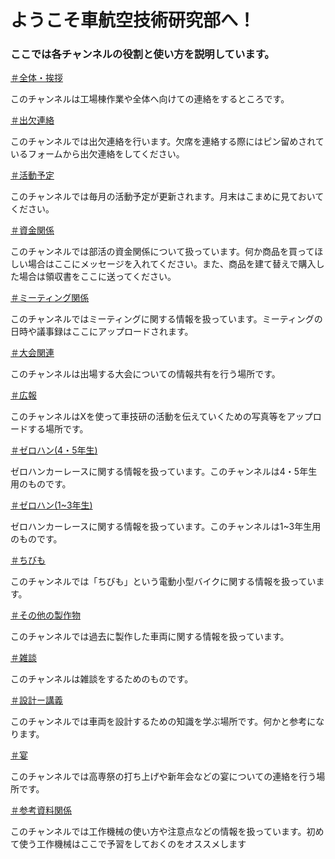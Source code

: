 <html>
 <head>
  <meta charset="utf-8">
  <link rel="stylesheet" type="text/css" href="Read me.css" />
 </head>
 <body>
  <div class="header">
   <h1>ようこそ車航空技術研究部へ！</h1>
   <h3>ここでは各チャンネルの役割と使い方を説明しています。</h3>
  </div>

  <div class="main">
   <a href="https://discord.com/channels/1209843805243703366/1209843805243703369">＃全体・挨拶</a>
   <p>このチャンネルは工場棟作業や全体へ向けての連絡をするところです。</p>

   <a href="https://discord.com/channels/1209843805243703366/1209844944039317594">＃出欠連絡</a>
   <p>このチャンネルでは出欠連絡を行います。欠席を連絡する際にはピン留めされているフォームから出欠連絡をしてください。</p>

   <a href="https://discord.com/channels/1209843805243703366/1209844999307403294">＃活動予定</a>
   <p>このチャンネルでは毎月の活動予定が更新されます。月末はこまめに見ておいてください。</p>

   <a href="https://discord.com/channels/1209843805243703366/1209845067544797205">＃資金関係</a>
   <p>このチャンネルでは部活の資金関係について扱っています。何か商品を買ってほしい場合はここにメッセージを入れてください。また、商品を建て替えで購入した場合は領収書をここに送ってください。</p>

   <a href="https://discord.com/channels/1209843805243703366/1209845151607033856">＃ミーティング関係</a>
   <p>このチャンネルではミーティングに関する情報を扱っています。ミーティングの日時や議事録はここにアップロードされます。</p>

   <a href="https://discord.com/channels/1209843805243703366/1209845220791816262">＃大会関連</a>
   <p>このチャンネルは出場する大会についての情報共有を行う場所です。</p>

   <a href="https://discord.com/channels/1209843805243703366/1209845283475820594">＃広報</a>
   <p>このチャンネルはXを使って車技研の活動を伝えていくための写真等をアップロードする場所です。</p>

   <a href="https://discord.com/channels/1209843805243703366/1209845545854705686">＃ゼロハン(4・5年生)</a>
   <p>ゼロハンカーレースに関する情報を扱っています。このチャンネルは4・5年生用のものです。</p>

   <a href="https://discord.com/channels/1209843805243703366/1209845738985758780">＃ゼロハン(1~3年生)</a>
   <p>ゼロハンカーレースに関する情報を扱っています。このチャンネルは1~3年生用のものです。</p>

   <a href="https://discord.com/channels/1209843805243703366/1209846040216346644">＃ちびも</a>
   <p>このチャンネルでは「ちびも」という電動小型バイクに関する情報を扱っています。</p>

   <a href="https://discord.com/channels/1209843805243703366/1209846102220869642">＃その他の製作物</a>
   <p>このチャンネルでは過去に製作した車両に関する情報を扱っています。</p>

   <a href="https://discord.com/channels/1209843805243703366/1209843805243703375">＃雑談</a>
   <p>このチャンネルは雑談をするためのものです。</p>

   <a href="https://discord.com/channels/1209843805243703366/1209846490911088700">＃設計ー講義</a>
   <p>このチャンネルでは車両を設計するための知識を学ぶ場所です。何かと参考になります。</p>

   <a href="https://discord.com/channels/1209843805243703366/1209846565028495391">＃宴</a>
   <p>このチャンネルでは高専祭の打ち上げや新年会などの宴についての連絡を行う場所です。</p>

   <a href="https://discord.com/channels/1209843805243703366/1209846369842630666">＃参考資料関係</a>
   <p>このチャンネルでは工作機械の使い方や注意点などの情報を扱っています。初めて使う工作機械はここで予習をしておくのをオススメします</p>
  </div>
 </body>
</html>

